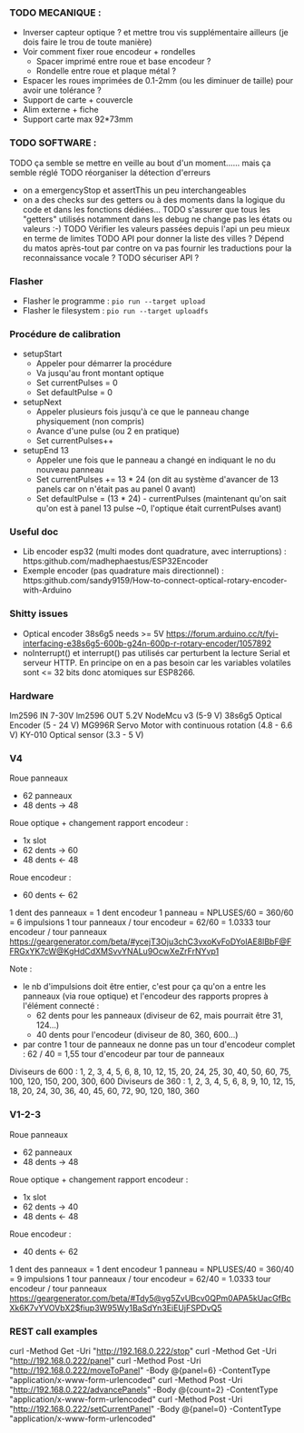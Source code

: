 ### TODO MECANIQUE :

- Inverser capteur optique ? et mettre trou vis supplémentaire ailleurs (je dois faire le trou de toute manière)
- Voir comment fixer roue encodeur + rondelles
  - Spacer imprimé entre roue et base encodeur ?
  - Rondelle entre roue et plaque métal ?
- Espacer les roues imprimées de 0.1-2mm (ou les diminuer de taille) pour avoir une tolérance ?
- Support de carte + couvercle
- Alim externe + fiche
- Support carte max 92*73mm

 ### TODO SOFTWARE :
 TODO ça semble se mettre en veille au bout d'un moment...... mais ça semble réglé
 TODO réorganiser la détection d'erreurs
 - on a emergencyStop et assertThis un peu interchangeables
 - on a des checks sur des getters ou à des moments dans la logique du code et dans les fonctions dédiées...
 TODO s'assurer que tous les "getters" utilisés notamment dans les debug ne change pas les états ou valeurs :-)
 TODO Vérifier les valeurs passées depuis l'api un peu mieux en terme de limites
 TODO API pour donner la liste des villes ? Dépend du matos après-tout par contre on va pas fournir les traductions pour la reconnaissance vocale ?
 TODO sécuriser API ?

### Flasher
- Flasher le programme : `pio run --target upload`
- Flasher le filesystem : `pio run --target uploadfs`

 ### Procédure de calibration
- setupStart
  - Appeler pour démarrer la procédure
  - Va jusqu'au front montant optique
  - Set currentPulses = 0
  - Set defaultPulse = 0
- setupNext
  - Appeler plusieurs fois jusqu'à ce que le panneau change physiquement (non compris)
  - Avance d'une pulse (ou 2 en pratique)
  - Set currentPulses++
- setupEnd 13
  - Appeler une fois que le panneau a changé en indiquant le no du nouveau panneau
  - Set currentPulses += 13 * 24 (on dit au système d'avancer de 13 panels car on n'était pas au panel 0 avant)
  - Set defaultPulse = (13 * 24) - currentPulses (maintenant qu'on sait qu'on est à panel 13 pulse ~0, l'optique était currentPulses avant)

### Useful doc
- Lib encoder esp32 (multi modes dont quadrature, avec interruptions) : https:github.com/madhephaestus/ESP32Encoder 
- Exemple encoder (pas quadrature mais directionnel) : https:github.com/sandy9159/How-to-connect-optical-rotary-encoder-with-Arduino

### Shitty issues 
- Optical encoder 38s6g5 needs >= 5V https://forum.arduino.cc/t/fyi-interfacing-e38s6g5-600b-g24n-600p-r-rotary-encoder/1057892
- noInterrupt() et interrupt() pas utilisés car perturbent la lecture Serial et serveur HTTP. En principe on en a pas besoin car les variables volatiles sont <= 32 bits donc atomiques sur ESP8266.

### Hardware
lm2596 IN 7-30V
lm2596 OUT 5.2V
NodeMcu v3 (5-9 V)
38s6g5 Optical Encoder (5 - 24 V)
MG996R Servo Motor with continuous rotation (4.8 - 6.6 V)
KY-010 Optical sensor (3.3 - 5 V)



### V4 
Roue panneaux
- 62 panneaux
- 48 dents -> 48

Roue optique + changement rapport encodeur : 
- 1x slot
- 62 dents -> 60
- 48 dents <- 48

Roue encodeur : 
- 60 dents <- 62

1 dent des panneaux = 1 dent encodeur
1 panneau = NPLUSES/60 = 360/60 = 6 impulsions
1 tour panneaux / tour encodeur = 62/60 = 1.0333 tour encodeur / tour panneaux
https://geargenerator.com/beta/#ycejT3Oju3chC3vxoKvFoDYolAE8lBbF@FFRGxYK7cW@KgHdCdXMSvvYNALu9OcwXeZrFrNYvp1


Note : 
- le nb d'impulsions doit être entier, c'est pour ça qu'on a entre les panneaux (via roue optique) et l'encodeur des rapports propres à l'élément connecté : 
  - 62 dents pour les panneaux (diviseur de 62, mais pourrait être 31, 124...)
  - 40 dents pour l'encodeur (diviseur de 80, 360, 600...)
- par contre 1 tour de panneaux ne donne pas un tour d'encodeur complet : 62 / 40 = 1,55 tour d'encodeur par tour de panneaux

Diviseurs de 600 : 1, 2, 3, 4, 5, 6, 8, 10, 12, 15, 20, 24, 25, 30, 40, 50, 60, 75, 100, 120, 150, 200, 300, 600
Diviseurs de 360 : 1, 2, 3, 4, 5, 6, 8, 9, 10, 12, 15, 18, 20, 24, 30, 36, 40, 45, 60, 72, 90, 120, 180, 360



### V1-2-3 
Roue panneaux
- 62 panneaux
- 48 dents -> 48

Roue optique + changement rapport encodeur : 
- 1x slot
- 62 dents -> 40
- 48 dents <- 48

Roue encodeur : 
- 40 dents <- 62

1 dent des panneaux = 1 dent encodeur
1 panneau = NPLUSES/40 = 360/40 = 9 impulsions
1 tour panneaux / tour encodeur = 62/40 = 1.0333 tour encodeur / tour panneaux
https://geargenerator.com/beta/#Tdy5@vg5ZvUBcv0QPm0APA5kUacGfBcXk6K7vYVOVbX2$fiup3W95Wy1BaSdYn3EiEUjFSPDvQ5



### REST call examples
curl -Method Get -Uri "http://192.168.0.222/stop"
curl -Method Get -Uri "http://192.168.0.222/panel"
curl -Method Post -Uri "http://192.168.0.222/moveToPanel" -Body @{panel=6} -ContentType "application/x-www-form-urlencoded"
curl -Method Post -Uri "http://192.168.0.222/advancePanels" -Body @{count=2} -ContentType "application/x-www-form-urlencoded"
curl -Method Post -Uri "http://192.168.0.222/setCurrentPanel" -Body @{panel=0} -ContentType "application/x-www-form-urlencoded"
